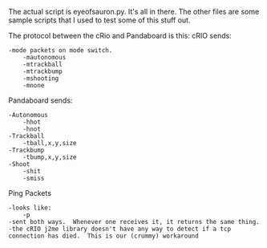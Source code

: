 The actual script is eyeofsauron.py.  It's all in there.  The other files are some sample scripts that I used to test some of this stuff out.

The protocol between the cRio and Pandaboard is this:
cRIO sends:

	-mode packets on mode switch.
		-mautonomous
		-mtrackball
		-mtrackbump
		-mshooting
		-mnone
Pandaboard sends:

	-Autonomous
		-hhot
		-hnot
	-Trackball
		-tball,x,y,size
	-Trackbump
		-tbump,x,y,size
	-Shoot
		-shit
		-smiss
Ping Packets

	-looks like:
		-p
	-sent both ways.  Whenever one receives it, it returns the same thing.
	-the cRIO j2me library doesn't have any way to detect if a tcp connection has died.  This is our (crummy) workaround	
